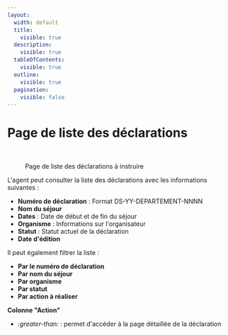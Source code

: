 ```yaml
---
layout:
  width: default
  title:
    visible: true
  description:
    visible: true
  tableOfContents:
    visible: true
  outline:
    visible: true
  pagination:
    visible: false
---
```


# Page de liste des déclarations

<figure><img src="../../.gitbook/assets/Capture d’écran 2025-07-05 à 19.09.29.png" alt=""><figcaption><p>Page de liste des déclarations à instruire</p></figcaption></figure>

L'agent peut consulter la liste des déclarations avec les informations suivantes :

* **Numéro de déclaration** : Format DS-YY-DEPARTEMENT-NNNN
* **Nom du séjour**
* **Dates** : Date de début et de fin du séjour
* **Organisme** : Informations sur l'organisateur
* **Statut** : Statut actuel de la déclaration
* **Date d'édition**

Il peut également filtrer la liste :&#x20;

* **Par le numéro de déclaration**
* **Par nom du séjour**
* **Par organisme**
* **Par statut**
* **Par action à réaliser**

**Colonne "Action"**

* <i class="fa-greater-than">:greater-than:</i>  : permet d'accéder à la page détaillée de la déclaration
